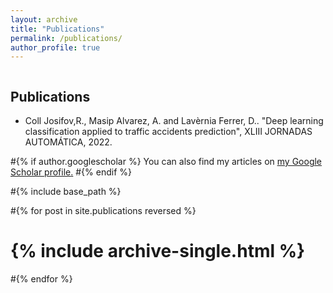 ```yaml
---
layout: archive
title: "Publications"
permalink: /publications/
author_profile: true
---
```


<div class="column"><h2>Publications</h2>
<ul>
  <li>Coll Josifov,R., Masip Alvarez, A. and Lavèrnia Ferrer, D.. "Deep learning classification applied to traffic accidents prediction", XLIII JORNADAS AUTOMÁTICA, 2022. </li>
</ul>


#{% if author.googlescholar %}
  You can also find my articles on <u><a href="{{author.googlescholar}}">my Google Scholar profile</a>.</u>
#{% endif %}

#{% include base_path %}

#{% for post in site.publications reversed %}
#  {% include archive-single.html %}
#{% endfor %}

